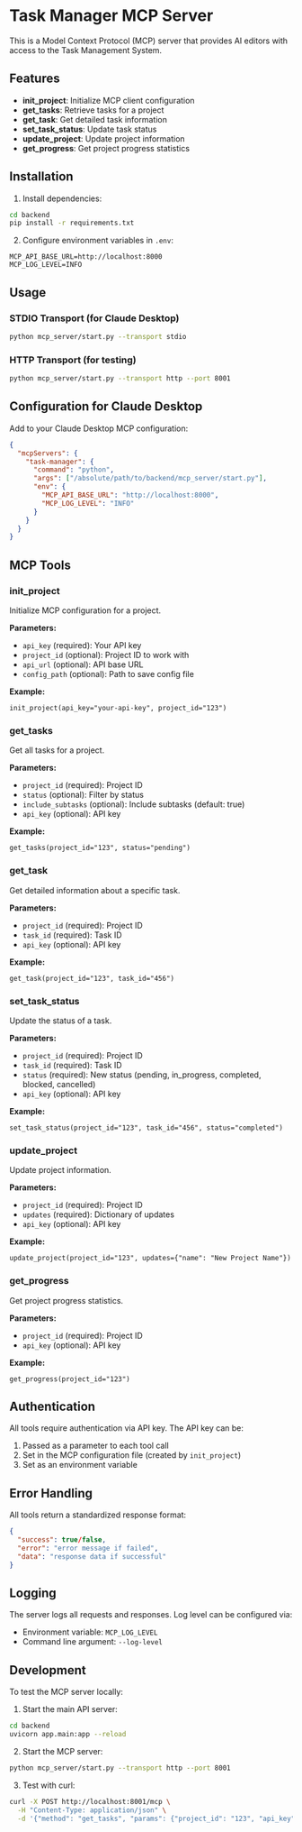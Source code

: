 # Task Manager MCP Server

This is a Model Context Protocol (MCP) server that provides AI editors with access to the Task Management System.

## Features

- **init_project**: Initialize MCP client configuration
- **get_tasks**: Retrieve tasks for a project
- **get_task**: Get detailed task information
- **set_task_status**: Update task status
- **update_project**: Update project information
- **get_progress**: Get project progress statistics

## Installation

1. Install dependencies:
```bash
cd backend
pip install -r requirements.txt
```

2. Configure environment variables in `.env`:
```
MCP_API_BASE_URL=http://localhost:8000
MCP_LOG_LEVEL=INFO
```

## Usage

### STDIO Transport (for Claude Desktop)

```bash
python mcp_server/start.py --transport stdio
```

### HTTP Transport (for testing)

```bash
python mcp_server/start.py --transport http --port 8001
```

## Configuration for Claude Desktop

Add to your Claude Desktop MCP configuration:

```json
{
  "mcpServers": {
    "task-manager": {
      "command": "python",
      "args": ["/absolute/path/to/backend/mcp_server/start.py"],
      "env": {
        "MCP_API_BASE_URL": "http://localhost:8000",
        "MCP_LOG_LEVEL": "INFO"
      }
    }
  }
}
```

## MCP Tools

### init_project

Initialize MCP configuration for a project.

**Parameters:**
- `api_key` (required): Your API key
- `project_id` (optional): Project ID to work with
- `api_url` (optional): API base URL
- `config_path` (optional): Path to save config file

**Example:**
```
init_project(api_key="your-api-key", project_id="123")
```

### get_tasks

Get all tasks for a project.

**Parameters:**
- `project_id` (required): Project ID
- `status` (optional): Filter by status
- `include_subtasks` (optional): Include subtasks (default: true)
- `api_key` (optional): API key

**Example:**
```
get_tasks(project_id="123", status="pending")
```

### get_task

Get detailed information about a specific task.

**Parameters:**
- `project_id` (required): Project ID
- `task_id` (required): Task ID
- `api_key` (optional): API key

**Example:**
```
get_task(project_id="123", task_id="456")
```

### set_task_status

Update the status of a task.

**Parameters:**
- `project_id` (required): Project ID
- `task_id` (required): Task ID
- `status` (required): New status (pending, in_progress, completed, blocked, cancelled)
- `api_key` (optional): API key

**Example:**
```
set_task_status(project_id="123", task_id="456", status="completed")
```

### update_project

Update project information.

**Parameters:**
- `project_id` (required): Project ID
- `updates` (required): Dictionary of updates
- `api_key` (optional): API key

**Example:**
```
update_project(project_id="123", updates={"name": "New Project Name"})
```

### get_progress

Get project progress statistics.

**Parameters:**
- `project_id` (required): Project ID
- `api_key` (optional): API key

**Example:**
```
get_progress(project_id="123")
```

## Authentication

All tools require authentication via API key. The API key can be:
1. Passed as a parameter to each tool call
2. Set in the MCP configuration file (created by `init_project`)
3. Set as an environment variable

## Error Handling

All tools return a standardized response format:

```json
{
  "success": true/false,
  "error": "error message if failed",
  "data": "response data if successful"
}
```

## Logging

The server logs all requests and responses. Log level can be configured via:
- Environment variable: `MCP_LOG_LEVEL`
- Command line argument: `--log-level`

## Development

To test the MCP server locally:

1. Start the main API server:
```bash
cd backend
uvicorn app.main:app --reload
```

2. Start the MCP server:
```bash
python mcp_server/start.py --transport http --port 8001
```

3. Test with curl:
```bash
curl -X POST http://localhost:8001/mcp \
  -H "Content-Type: application/json" \
  -d '{"method": "get_tasks", "params": {"project_id": "123", "api_key": "your-key"}}'
```